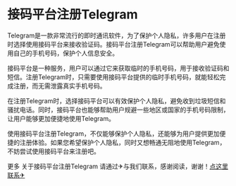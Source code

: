 # 接码平台注册Telegram

Telegram是一款非常流行的即时通讯软件，为了保护个人隐私，许多用户在注册时选择使用接码平台来接收验证码。接码平台注册Telegram可以帮助用户避免使用自己的手机号码，保护个人信息安全。

接码平台是一种服务，用户可以通过它来获取临时的手机号码，用于接收验证码和短信。注册Telegram时，只需要使用接码平台提供的临时手机号码，就能轻松完成注册，而无需泄露真实手机号码。

在注册Telegram时，选择接码平台可以有效保护个人隐私，避免收到垃圾短信和骚扰电话。同时，接码平台也能够帮助用户规避一些地区或国家的手机号码限制，让用户能够更加便捷地使用Telegram。

使用接码平台注册Telegram，不仅能够保护个人隐私，还能够为用户提供更加便捷的注册体验。如果您希望保护个人隐私，同时又想畅通无阻地使用Telegram，不妨尝试使用接码平台来注册吧。

更多 关于接码平台注册Telegram 请通过✈与我们联系，感谢阅读，谢谢！[点这里联系✈](https://ww.k02.cc)